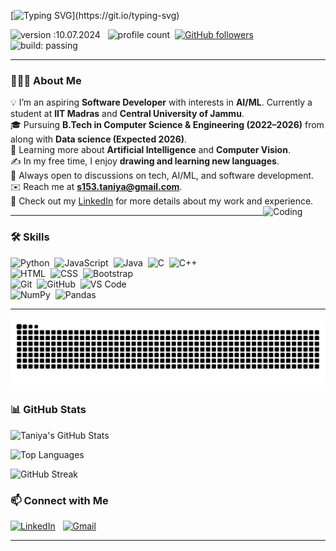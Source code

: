 [![Typing SVG](https://readme-typing-svg.demolab.com?font=Poppins&weight=600&size=24&duration=2300&pause=900&color=FF8FAB&center=true&vCenter=true&width=650&lines=Welcome+to+my+Profile+%F0%9F%8C%B8;I'm+Taniya+Gupta!;Software+Developer+in+the+making!)](https://git.io/typing-svg)


![version :10.07.2024](https://img.shields.io/badge/version-10.07.2024-informational) &nbsp;
![profile count](https://komarev.com/ghpvc/?username=22f3000586&color=red)&nbsp;
[![GitHub followers](https://img.shields.io/github/followers/22f3000586?label=follow&style=social)](https://github.com/22f3000586)&nbsp;
![build: passing](https://img.shields.io/badge/build-passing-success)

---



### 👨🏻‍💻 About Me  

💡 I’m an aspiring **Software Developer** with interests in **AI/ML**. Currently a student at **IIT Madras** and **Central University of Jammu**.  
🎓 Pursuing **B.Tech in Computer Science & Engineering (2022–2026)** from along with **Data science (Expected 2026)**.  
🌱 Learning more about **Artificial Intelligence** and **Computer Vision**.  
✍️ In my free time, I enjoy **drawing and learning new languages**.  
💬 Always open to discussions on tech, AI/ML, and software development.  
✉️ Reach me at **s153.taniya@gmail.com**.  
📄 Check out my [LinkedIn](https://www.linkedin.com/in/taniyaaa/) for more details about my work and experience.  
<img align="right" alt="Coding" width="100" src="https://media.giphy.com/media/qgQUggAC3Pfv687qPC/giphy.gif">


---

### 🛠️ Skills  

![Python](https://img.shields.io/badge/-Python-05122A?style=flat&logo=python)&nbsp;
![JavaScript](https://img.shields.io/badge/-JavaScript-05122A?style=flat&logo=javascript)&nbsp;
![Java](https://img.shields.io/badge/-Java-05122A?style=flat&logo=java&logoColor=FFA518)&nbsp;
![C](https://img.shields.io/badge/-C-05122A?style=flat&logo=c&logoColor=A8B9CC)&nbsp;
![C++](https://img.shields.io/badge/-C++-05122A?style=flat&logo=c%2B%2B&logoColor=00599C)&nbsp;  
![HTML](https://img.shields.io/badge/-HTML-05122A?style=flat&logo=html5)&nbsp;
![CSS](https://img.shields.io/badge/-CSS-05122A?style=flat&logo=css3&logoColor=1572B6)&nbsp;
![Bootstrap](https://img.shields.io/badge/-Bootstrap-05122A?style=flat&logo=bootstrap&logoColor=563D7C)&nbsp;  
![Git](https://img.shields.io/badge/-Git-05122A?style=flat&logo=git)&nbsp;
![GitHub](https://img.shields.io/badge/-GitHub-05122A?style=flat&logo=github)&nbsp;
![VS Code](https://img.shields.io/badge/-Visual%20Studio%20Code-05122A?style=flat&logo=visual-studio-code&logoColor=007ACC)&nbsp;  
![NumPy](https://img.shields.io/badge/-NumPy-05122A?style=flat&logo=numpy&logoColor=white)&nbsp;
![Pandas](https://img.shields.io/badge/-Pandas-05122A?style=flat&logo=pandas&logoColor=white)&nbsp;

---

![snake gif](https://github.com/22f3000586/22f3000586/blob/output/github-contribution-grid-snake.svg)

### 📊 GitHub Stats  

![Taniya's GitHub Stats](https://github-readme-stats.vercel.app/api?username=22f3000586&show_icons=true&theme=tokyonight)  

![Top Languages](https://github-readme-stats.vercel.app/api/top-langs/?username=22f3000586&layout=compact&theme=tokyonight)  

![GitHub Streak](https://github-readme-streak-stats.herokuapp.com/?user=22f3000586&theme=tokyonight)


### 📫 Connect with Me  

<a href="https://www.linkedin.com/in/taniyaaa/"><img alt="LinkedIn" src="https://img.shields.io/badge/linkedin-%230077B5.svg?&style=flat&logo=linkedin&logoColor=white"/></a> &nbsp;
<a href="mailto:s153.taniya@gmail.com"><img alt="Gmail" src="https://img.shields.io/badge/Gmail-D14836?style=flat&logo=gmail&logoColor=white"/></a>  

---
